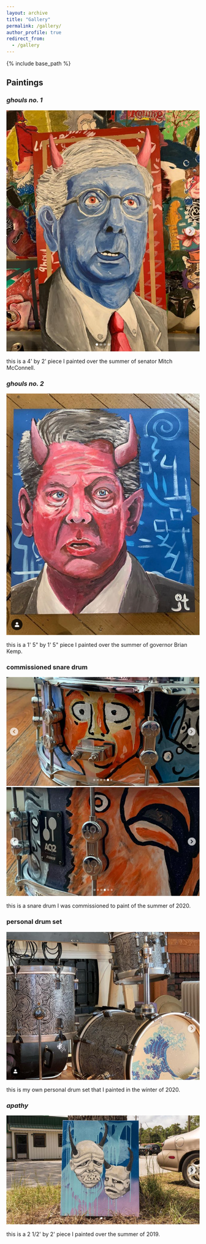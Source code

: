 ```yaml
---
layout: archive
title: "Gallery"
permalink: /gallery/
author_profile: true
redirect_from:
  - /gallery
---
```


{% include base_path %}


## Paintings

### *ghouls no. 1*
![Editing a markdown file for a talk](/images/mitchMcConnell.png)

this is a 4' by 2' piece I painted over the summer of senator Mitch McConnell.

### *ghouls no. 2*
![Editing a markdown file for a talk](/images/brianKemp.png)

this is a 1' 5" by 1' 5" piece I painted over the summer of governor Brian Kemp.

### commissioned snare drum
![Editing a markdown file for a talk](/images/drumJakeLiddy.png)
![Editing a markdown file for a talk](/images/drumJakeLiddy2.png)

this is a snare drum  I was commissioned to paint of the summer of 2020.

### personal drum set
![Editing a markdown file for a talk](/images/drumSetPainting.png)

this is my own personal drum set that I painted in the winter of 2020.

### *apathy*
![Editing a markdown file for a talk](/images/oniPainting.png)

this is a 2 1/2' by 2' piece I painted over the summer of 2019.



